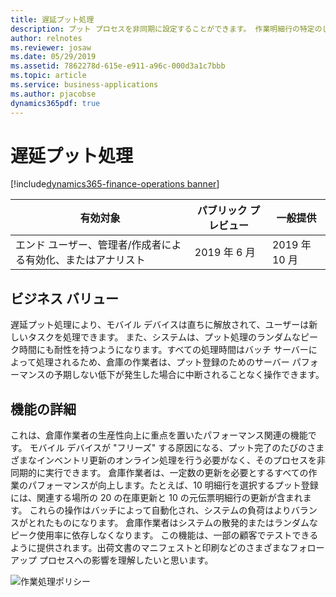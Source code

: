```yaml
---
title: 遅延プット処理
description: プット プロセスを非同期に設定することができます。 作業明細行の特定のしきい値を超えるとプット処理が遅延されるように、システムをセットアップすることができます。
author: relnotes
ms.reviewer: josaw
ms.date: 05/29/2019
ms.assetid: 7862278d-615e-e911-a96c-000d3a1c7bbb
ms.topic: article
ms.service: business-applications
ms.author: pjacobse
dynamics365pdf: true
---
```

# 遅延プット処理
[!include[dynamics365-finance-operations banner](../includes/dynamics365-finance-operations.md)]

| 有効対象    |  パブリック プレビュー | 一般提供 | 
| ---------- | ---------- |---------- |
|エンド ユーザー、管理者/作成者による有効化、またはアナリスト|2019 年 6 月| 2019 年 10 月|


## ビジネス バリュー
<!-- bv start -->
遅延プット処理により、モバイル デバイスは直ちに解放されて、ユーザーは新しいタスクを処理できます。 また、システムは、プット処理のランダムなピーク時間にも耐性を持つようになります。すべての処理時間はバッチ サーバーによって処理されるため、倉庫の作業者は、プット登録のためのサーバー パフォーマンスの予期しない低下が発生した場合に中断されることなく操作できます。
<!-- bv end -->



## 機能の詳細
<!--feature detail start -->
これは、倉庫作業者の生産性向上に重点を置いたパフォーマンス関連の機能です。 モバイル デバイスが "フリーズ" する原因になる、プット完了のたびのさまざまなインベントリ更新のオンライン処理を行う必要がなく、そのプロセスを非同期的に実行できます。 倉庫作業者は、一定数の更新を必要とするすべての作業のパフォーマンスが向上します。たとえば、10 明細行を選択するプット登録には、関連する場所の 20 の在庫更新と 10 の元伝票明細行の更新が含まれます。 これらの操作はバッチによって自動化され、システムの負荷はよりバランスがとれたものになります。 倉庫作業者はシステムの散発的またはランダムなピーク使用率に依存しなくなります。 この機能は、一部の顧客でテストできるように提供されます。出荷文書のマニフェストと印刷などのさまざまなフォローアップ プロセスへの影響を理解したいと思います。
<!--feature detail end -->

![作業処理ポリシー](media/work-processing-policies.png "Work processing policies.png")
<!-- Picture 1 -->










